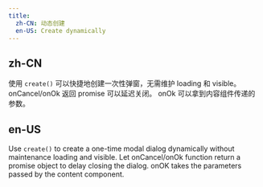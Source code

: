 ```yaml
---
title:
  zh-CN: 动态创建
  en-US: Create dynamically
---
```


## zh-CN

使用 `create()` 可以快捷地创建一次性弹窗，无需维护 loading 和 visible。 onCancel/onOk 返回 promise 可以延迟关闭。 onOk 可以拿到内容组件传递的参数。

## en-US

Use `create()` to create a one-time modal dialog dynamically without maintenance loading and visible. Let onCancel/onOk function return a promise object to delay closing the dialog. onOK takes the parameters passed by the content component.
